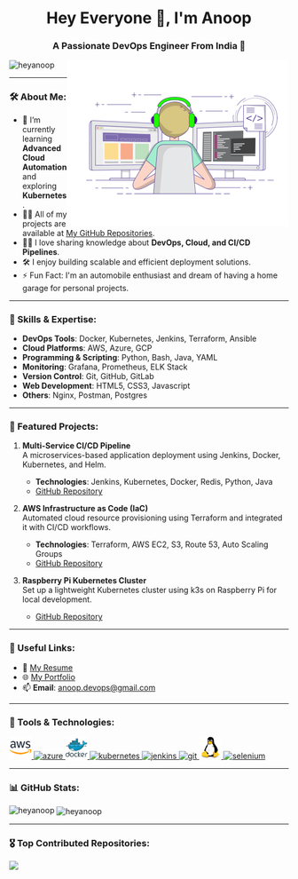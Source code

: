 <h1 align="center">Hey Everyone 👋, I'm Anoop</h1>
<h3 align="center">A Passionate DevOps Engineer From India 🚀</h3>
<img align="right" alt="Coding" width="400" src="https://raw.githubusercontent.com/devSouvik/devSouvik/master/gif3.gif">

<p align="left"> <img src="https://komarev.com/ghpvc/?username=heyanoop&label=Profile%20views&color=0e75b6&style=flat" alt="heyanoop" /> </p>

---

### 🛠️ About Me:
- 🌱 I’m currently learning **Advanced Cloud Automation** and exploring **Kubernetes**.
- 👨‍💻 All of my projects are available at [My GitHub Repositories](https://github.com/heyanoop).
- 🧑‍🏫 I love sharing knowledge about **DevOps, Cloud, and CI/CD Pipelines**.
- 🛠️ I enjoy building scalable and efficient deployment solutions.
- ⚡ Fun Fact: I'm an automobile enthusiast and dream of having a home garage for personal projects.

---

### 💬 Skills & Expertise:
- **DevOps Tools**: Docker, Kubernetes, Jenkins, Terraform, Ansible
- **Cloud Platforms**: AWS, Azure, GCP
- **Programming & Scripting**: Python, Bash, Java, YAML
- **Monitoring**: Grafana, Prometheus, ELK Stack
- **Version Control**: Git, GitHub, GitLab
- **Web Development**: HTML5, CSS3, Javascript
- **Others**: Nginx, Postman, Postgres

---

### 🌟 Featured Projects:
1. **Multi-Service CI/CD Pipeline**  
   A microservices-based application deployment using Jenkins, Docker, Kubernetes, and Helm.
   - **Technologies**: Jenkins, Kubernetes, Docker, Redis, Python, Java  
   - [GitHub Repository](https://github.com/heyanoop/multi-service-pipeline)

2. **AWS Infrastructure as Code (IaC)**  
   Automated cloud resource provisioning using Terraform and integrated it with CI/CD workflows.
   - **Technologies**: Terraform, AWS EC2, S3, Route 53, Auto Scaling Groups  
   - [GitHub Repository](https://github.com/heyanoop/aws-iac-project)

3. **Raspberry Pi Kubernetes Cluster**  
   Set up a lightweight Kubernetes cluster using k3s on Raspberry Pi for local development.
   - [GitHub Repository](https://github.com/heyanoop/rpi-k8s)

---

### 🔗 Useful Links:
- 📄 [My Resume](https://github.com/heyanoop/resume)
- 🌐 [My Portfolio](https://heyanoop.dev)
- 📫 **Email**: anoop.devops@gmail.com

---

### 🧰 Tools & Technologies:
<p align="left">
  <a href="https://aws.amazon.com" target="_blank" rel="noreferrer"> <img src="https://raw.githubusercontent.com/devicons/devicon/master/icons/amazonwebservices/amazonwebservices-original-wordmark.svg" alt="aws" width="40" height="40"/> </a>
  <a href="https://azure.microsoft.com/en-in/" target="_blank" rel="noreferrer"> <img src="https://www.vectorlogo.zone/logos/microsoft_azure/microsoft_azure-icon.svg" alt="azure" width="40" height="40"/> </a>
  <a href="https://www.docker.com/" target="_blank" rel="noreferrer"> <img src="https://raw.githubusercontent.com/devicons/devicon/master/icons/docker/docker-original-wordmark.svg" alt="docker" width="40" height="40"/> </a>
  <a href="https://kubernetes.io" target="_blank" rel="noreferrer"> <img src="https://www.vectorlogo.zone/logos/kubernetes/kubernetes-icon.svg" alt="kubernetes" width="40" height="40"/> </a>
  <a href="https://www.jenkins.io" target="_blank" rel="noreferrer"> <img src="https://www.vectorlogo.zone/logos/jenkins/jenkins-icon.svg" alt="jenkins" width="40" height="40"/> </a>
  <a href="https://git-scm.com/" target="_blank" rel="noreferrer"> <img src="https://www.vectorlogo.zone/logos/git-scm/git-scm-icon.svg" alt="git" width="40" height="40"/> </a>
  <a href="https://www.linux.org/" target="_blank" rel="noreferrer"> <img src="https://raw.githubusercontent.com/devicons/devicon/master/icons/linux/linux-original.svg" alt="linux" width="40" height="40"/> </a>
  <a href="https://www.selenium.dev" target="_blank" rel="noreferrer"> <img src="https://raw.githubusercontent.com/detain/svg-logos/780f25886640cef088af994181646db2f6b1a3f8/svg/selenium-logo.svg" alt="selenium" width="40" height="40"/> </a>
</p>

---

### 📊 GitHub Stats:
<p><img align="left" src="https://github-readme-stats.vercel.app/api/top-langs?username=heyanoop&show_icons=true&locale=en&layout=compact" alt="heyanoop" /></p>
<p>&nbsp;<img align="center" src="https://github-readme-stats.vercel.app/api?username=heyanoop&show_icons=true&locale=en" alt="heyanoop" /></p>

---

### 🎖️ Top Contributed Repositories:
![](https://github-contributor-stats.vercel.app/api?username=heyanoop&limit=5&theme=flat&combine_all_yearly_contributions=true)

